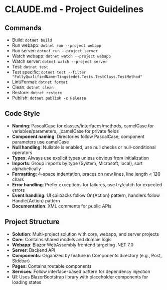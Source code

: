# CLAUDE.md - Project Guidelines

## Commands
- Build: `dotnet build`
- Run webapp: `dotnet run --project webapp`
- Run server: `dotnet run --project server`
- Watch webapp: `dotnet watch --project webapp`
- Watch server: `dotnet watch --project server`
- Test: `dotnet test`
- Test specific: `dotnet test --filter "FullyQualifiedName~Tingstedet.Tests.TestClass.TestMethod"`
- Lint/Format: `dotnet format`
- Clean: `dotnet clean`
- Restore: `dotnet restore`
- Publish: `dotnet publish -c Release`

## Code Style
- **Naming**: PascalCase for classes/interfaces/methods, camelCase for variables/parameters, _camelCase for private fields
- **Component naming**: Directories follow PascalCase, component parameters use camelCase
- **Null handling**: Nullable is enabled, use null checks or null-conditional operators
- **Types**: Always use explicit types unless obvious from initialization
- **Imports**: Group imports by type (System, Microsoft, local), sort alphabetically
- **Formatting**: 4-space indentation, braces on new lines, line length < 120 chars
- **Error handling**: Prefer exceptions for failures, use try/catch for expected errors
- **Event handling**: UI callbacks follow On{Action} pattern, handlers follow Handle{Action} pattern
- **Documentation**: XML comments for public APIs

## Project Structure
- **Solution**: Multi-project solution with core, webapp, and server projects
- **Core**: Contains shared models and domain logic
- **Webapp**: Blazor WebAssembly frontend targeting .NET 7.0
- **Server**: Backend API
- **Components**: Organized by feature in Components directory (e.g., Post, Sidebar)
- **Pages**: Contains routable components
- **Services**: Follow interface-based pattern for dependency injection
- **UI**: Uses BlazorBootstrap library with placeholder components for loading states